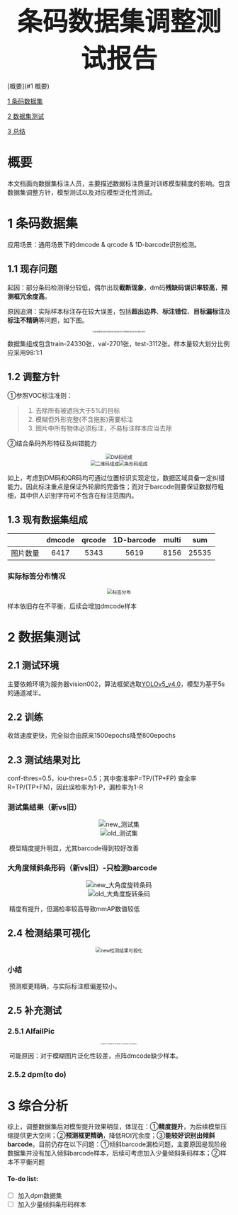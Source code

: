 <div align='center' ><font size='150'><big><b>条码数据集调整测试报告</b></big></font></div>

[概要](#1 概要) 

[1 条码数据集](#1-条码数据集) 

[2 数据集测试](#2-数据集测试)

[3 总结](#3-综合分析) 

# 概要

​		本文档面向数据集标注人员，主要描述数据标注质量对训练模型精度的影响。包含数据集调整方针，模型测试以及对应模型泛化性测试。

# 1 条码数据集

应用场景：通用场景下的dmcode & qrcode & 1D-barcode识别检测。

## 1.1 现存问题

起因：部分条码检测得分较低，偶尔出现**截断现象**，dm码**残缺码误识率较高**，**预测框冗余度高**。

原因追溯：实际样本标注存在较大误差，包括**超出边界**、**标注错位**、**目标漏标注**及**标注不精确**等问题，如下图。

<center><img src="https://whiskey-tuku.oss-cn-beijing.aliyuncs.com/img/%E9%A1%B9%E7%9B%AE%E6%96%87%E6%A1%A3&%E6%B5%8B%E8%AF%95%E6%8A%A5%E5%91%8A/%E6%9D%A1%E7%A0%81%E6%95%B0%E6%8D%AE%E9%9B%86%E6%95%B4%E7%90%86%E6%96%B9%E9%92%88-%E6%9D%A1%E7%A0%81%E6%88%AA%E6%96%AD%E9%94%99%E8%AF%AF%E6%A0%B7%E6%9C%AC.png" alt="条码截断错误样本" style="zoom: 25%;" align=lift/><img src="https://whiskey-tuku.oss-cn-beijing.aliyuncs.com/img/%E9%A1%B9%E7%9B%AE%E6%96%87%E6%A1%A3&%E6%B5%8B%E8%AF%95%E6%8A%A5%E5%91%8A/%E6%9D%A1%E7%A0%81%E6%95%B0%E6%8D%AE%E9%9B%86%E6%95%B4%E7%90%86%E6%96%B9%E9%92%88-%E6%9D%A1%E7%A0%81%E6%A0%87%E6%B3%A8%E9%94%99%E8%AF%AF%E6%A0%B7%E6%9C%AC.png" alt="条码标注错误样本" style="zoom: 25%;" align=center/><img src="https://whiskey-tuku.oss-cn-beijing.aliyuncs.com/img/%E9%A1%B9%E7%9B%AE%E6%96%87%E6%A1%A3&%E6%B5%8B%E8%AF%95%E6%8A%A5%E5%91%8A/%E6%9D%A1%E7%A0%81%E6%95%B0%E6%8D%AE%E9%9B%86%E6%95%B4%E7%90%86%E6%96%B9%E9%92%88-DM%E6%AE%8B%E7%BC%BA%E7%A0%81%E9%94%99%E8%AF%AF%E6%A0%B7%E6%9C%AC.png" alt="DM残缺码错误样本" style="zoom: 25%;" align=right/><img src="https://whiskey-tuku.oss-cn-beijing.aliyuncs.com/img/%E9%A1%B9%E7%9B%AE%E6%96%87%E6%A1%A3&%E6%B5%8B%E8%AF%95%E6%8A%A5%E5%91%8A/%E6%9D%A1%E7%A0%81%E6%95%B0%E6%8D%AE%E9%9B%86%E6%95%B4%E7%90%86%E6%96%B9%E9%92%88-%E9%9A%BE%E6%A0%87%E6%B3%A8%E6%A0%B7%E6%9C%AC.png" alt="难标注样本" style="zoom: 25%;" align=right/></center>

数据集组成包含train-24330张，val-2701张，test-3112张。样本量较大划分比例应采用98:1:1

## 1.2 调整方针

①参照VOC标注准则：

> 1. 去除所有被遮挡大于5%的目标
>2. 模糊但外形完整(不含拖影)需要标注
> 3. 图片中所有物体必须标注，不易标注样本应当去除

②结合条码外形特征及纠错能力

<center><img src="https://whiskey-tuku.oss-cn-beijing.aliyuncs.com/img/%E9%A1%B9%E7%9B%AE%E6%96%87%E6%A1%A3&%E6%B5%8B%E8%AF%95%E6%8A%A5%E5%91%8A/%E6%9D%A1%E7%A0%81%E6%95%B0%E6%8D%AE%E9%9B%86%E6%95%B4%E7%90%86%E6%96%B9%E9%92%88-DM%E7%A0%81%E7%BB%84%E6%88%90.jpg" alt="DM码组成" style="zoom: 75%;" align=lift/></center>

<center><img src="https://whiskey-tuku.oss-cn-beijing.aliyuncs.com/img/%E9%A1%B9%E7%9B%AE%E6%96%87%E6%A1%A3&%E6%B5%8B%E8%AF%95%E6%8A%A5%E5%91%8A/%E6%9D%A1%E7%A0%81%E6%95%B0%E6%8D%AE%E9%9B%86%E6%95%B4%E7%90%86%E6%96%B9%E9%92%88-%E4%BA%8C%E7%BB%B4%E7%A0%81%E7%BB%84%E6%88%90.png" alt="二维码组成" style="zoom: 75%;" align=center/><img src="https://whiskey-tuku.oss-cn-beijing.aliyuncs.com/img/%E9%A1%B9%E7%9B%AE%E6%96%87%E6%A1%A3&%E6%B5%8B%E8%AF%95%E6%8A%A5%E5%91%8A/%E6%9D%A1%E7%A0%81%E6%95%B0%E6%8D%AE%E9%9B%86%E6%95%B4%E7%90%86%E6%96%B9%E9%92%88-%E6%9D%A1%E5%BD%A2%E7%A0%81%E7%BB%84%E6%88%90.png" alt="条形码组成" style="zoom: 75%;" align=right/></center>

​		如上，考虑到DM码和QR码均可通过位置标识实现定位，数据区域具备一定纠错能力。因此标注重点是保证外轮廓的完备性；而对于barcode则要保证数据符粗细，其中供人识别字符可不包含在标注范围内。

## 1.3 现有数据集组成

|          | dmcode | qrcode | 1D-barcode | multi |  sum  |
| :------: | :----: | :----: | :--------: | :---: | :---: |
| 图片数量 |  6417  |  5343  |    5619    | 8156  | 25535 |

### 实际标签分布情况

<center><img src="https://whiskey-tuku.oss-cn-beijing.aliyuncs.com/img/%E9%A1%B9%E7%9B%AE%E6%96%87%E6%A1%A3&%E6%B5%8B%E8%AF%95%E6%8A%A5%E5%91%8A/%E6%9D%A1%E7%A0%81%E6%95%B0%E6%8D%AE%E9%9B%86%E8%B0%83%E6%95%B4%E6%B5%8B%E8%AF%95%E6%8A%A5%E5%91%8A-%E6%A0%87%E7%AD%BE%E5%88%86%E5%B8%83.jpg" alt="标签分布" style="zoom: 75%;" align=lift/></center>

样本依旧存在不平衡，后续会增加dmcode样本

# 2 数据集测试

## 2.1 测试环境

主要依赖环境为服务器vision002，算法框架选取[YOLOv5_v4.0](https://github.com/ultralytics/yolov5/tree/v4.0)，模型为基于5s的通道减半。

## 2.2 训练

收敛速度更快，完全拟合由原来1500epochs降至800epochs

## 2.3 测试结果对比

conf-thres=0.5，iou-thres=0.5；其中查准率P=TP/(TP+FP)  查全率R=TP/(TP+FN)，因此误检率为1-P，漏检率为1-R

### 测试集结果（新vs旧）

<center><img src="https://whiskey-tuku.oss-cn-beijing.aliyuncs.com/img/%E9%A1%B9%E7%9B%AE%E6%96%87%E6%A1%A3&%E6%B5%8B%E8%AF%95%E6%8A%A5%E5%91%8A/%E6%9D%A1%E7%A0%81%E6%95%B0%E6%8D%AE%E9%9B%86%E8%B0%83%E6%95%B4%E6%B5%8B%E8%AF%95%E6%8A%A5%E5%91%8A-new_%E6%B5%8B%E8%AF%95%E9%9B%86.png" alt="new_测试集" style="zoom: 100%;" align=lift/></center>

<center><img src="https://whiskey-tuku.oss-cn-beijing.aliyuncs.com/img/%E9%A1%B9%E7%9B%AE%E6%96%87%E6%A1%A3&%E6%B5%8B%E8%AF%95%E6%8A%A5%E5%91%8A/%E6%9D%A1%E7%A0%81%E6%95%B0%E6%8D%AE%E9%9B%86%E8%B0%83%E6%95%B4%E6%B5%8B%E8%AF%95%E6%8A%A5%E5%91%8A-old_%E6%B5%8B%E8%AF%95%E9%9B%86.png" alt="old_测试集" style="zoom: 100%;" align=lift/></center>

​		模型精度提升明显，尤其barcode得到较好改善

### 大角度倾斜条形码（新vs旧）-只检测barcode

<center><img src="https://whiskey-tuku.oss-cn-beijing.aliyuncs.com/img/%E9%A1%B9%E7%9B%AE%E6%96%87%E6%A1%A3&%E6%B5%8B%E8%AF%95%E6%8A%A5%E5%91%8A/%E6%9D%A1%E7%A0%81%E6%95%B0%E6%8D%AE%E9%9B%86%E8%B0%83%E6%95%B4%E6%B5%8B%E8%AF%95%E6%8A%A5%E5%91%8A-new_%E5%A4%A7%E8%A7%92%E5%BA%A6%E6%97%8B%E8%BD%AC%E6%9D%A1%E7%A0%81.png" alt="new_大角度旋转条码" style="zoom: 100%;" align=lift/></center>

<center><img src="https://whiskey-tuku.oss-cn-beijing.aliyuncs.com/img/%E9%A1%B9%E7%9B%AE%E6%96%87%E6%A1%A3&%E6%B5%8B%E8%AF%95%E6%8A%A5%E5%91%8A/%E6%9D%A1%E7%A0%81%E6%95%B0%E6%8D%AE%E9%9B%86%E8%B0%83%E6%95%B4%E6%B5%8B%E8%AF%95%E6%8A%A5%E5%91%8A-old_%E5%A4%A7%E8%A7%92%E5%BA%A6%E6%97%8B%E8%BD%AC%E6%9D%A1%E7%A0%81.png" alt="old_大角度旋转条码" style="zoom: 100%;" align=lift/></center>

​		精度有提升，但漏检率较高导致mmAP数值较低

## 2.4  检测结果可视化

<center><img src="https://whiskey-tuku.oss-cn-beijing.aliyuncs.com/img/%E9%A1%B9%E7%9B%AE%E6%96%87%E6%A1%A3&%E6%B5%8B%E8%AF%95%E6%8A%A5%E5%91%8A/%E6%9D%A1%E7%A0%81%E6%95%B0%E6%8D%AE%E9%9B%86%E8%B0%83%E6%95%B4%E6%B5%8B%E8%AF%95%E6%8A%A5%E5%91%8A-new%E6%A3%80%E6%B5%8B%E7%BB%93%E6%9E%9C%E5%8F%AF%E8%A7%86%E5%8C%96.gif" alt="new检测结果可视化" style="zoom: 75%;" align=lift/></center>

### 小结

​		预测框更精确，与实际标注框偏差较小。

## 2.5 补充测试 

### 2.5.1 AIfailPic

<center><img src="https://whiskey-tuku.oss-cn-beijing.aliyuncs.com/img/%E9%A1%B9%E7%9B%AE%E6%96%87%E6%A1%A3&%E6%B5%8B%E8%AF%95%E6%8A%A5%E5%91%8A/%E6%9D%A1%E7%A0%81%E6%95%B0%E6%8D%AE%E9%9B%86%E8%B0%83%E6%95%B4%E6%B5%8B%E8%AF%95%E6%8A%A5%E5%91%8A-AIfailPic%20(1).jpg" alt="AIfailPic-1" style="zoom: 20%;" align=lift/><img src="https://whiskey-tuku.oss-cn-beijing.aliyuncs.com/img/%E9%A1%B9%E7%9B%AE%E6%96%87%E6%A1%A3&%E6%B5%8B%E8%AF%95%E6%8A%A5%E5%91%8A/%E6%9D%A1%E7%A0%81%E6%95%B0%E6%8D%AE%E9%9B%86%E8%B0%83%E6%95%B4%E6%B5%8B%E8%AF%95%E6%8A%A5%E5%91%8A-AIfailPic%20(2).jpg" alt="AIfailPic-2" style="zoom: 20%;" align=center/><img src="https://whiskey-tuku.oss-cn-beijing.aliyuncs.com/img/%E9%A1%B9%E7%9B%AE%E6%96%87%E6%A1%A3&%E6%B5%8B%E8%AF%95%E6%8A%A5%E5%91%8A/%E6%9D%A1%E7%A0%81%E6%95%B0%E6%8D%AE%E9%9B%86%E8%B0%83%E6%95%B4%E6%B5%8B%E8%AF%95%E6%8A%A5%E5%91%8A-AIfailPic%20(3).jpg" alt="AIfailPic-3" style="zoom: 20%;" align=center/><img src="https://whiskey-tuku.oss-cn-beijing.aliyuncs.com/img/%E9%A1%B9%E7%9B%AE%E6%96%87%E6%A1%A3&%E6%B5%8B%E8%AF%95%E6%8A%A5%E5%91%8A/%E6%9D%A1%E7%A0%81%E6%95%B0%E6%8D%AE%E9%9B%86%E8%B0%83%E6%95%B4%E6%B5%8B%E8%AF%95%E6%8A%A5%E5%91%8A-AIfailPic%20(4).jpg" alt="AIfailPic-4" style="zoom: 20%;" align=right/><img src="https://whiskey-tuku.oss-cn-beijing.aliyuncs.com/img/%E9%A1%B9%E7%9B%AE%E6%96%87%E6%A1%A3&%E6%B5%8B%E8%AF%95%E6%8A%A5%E5%91%8A/%E6%9D%A1%E7%A0%81%E6%95%B0%E6%8D%AE%E9%9B%86%E8%B0%83%E6%95%B4%E6%B5%8B%E8%AF%95%E6%8A%A5%E5%91%8A-AIfailPic%20(5).jpg" alt="AIfailPic-5" style="zoom: 20%;" align=right/></center>

​		可能原因：对于模糊图片泛化性较差，点阵dmcode缺少样本。

### 2.5.2 dpm(to do)





# 3 综合分析

​		综上，调整数据集后对模型提升效果明显，体现在：①**精度提升**，为后续模型压缩提供更大空间；②**预测框更精确**，降低ROI冗余度；③**能较好识别出倾斜barcode**。目前仍存在以下问题：①倾斜barcode漏检问题，主要原因是现阶段数据集并没有加入倾斜barcode样本，后续可考虑加入少量倾斜条码样本；②样本不平衡问题

#### To-do list:

- [ ] 加入dpm数据集
- [ ] 加入少量倾斜条形码样本
